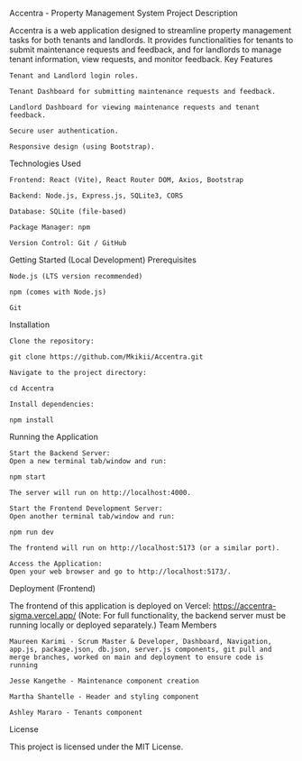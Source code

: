 Accentra - Property Management System
Project Description

Accentra is a web application designed to streamline property management tasks for both tenants and landlords. It provides functionalities for tenants to submit maintenance requests and feedback, and for landlords to manage tenant information, view requests, and monitor feedback.
Key Features

    Tenant and Landlord login roles.

    Tenant Dashboard for submitting maintenance requests and feedback.

    Landlord Dashboard for viewing maintenance requests and tenant feedback.

    Secure user authentication.

    Responsive design (using Bootstrap).

Technologies Used

    Frontend: React (Vite), React Router DOM, Axios, Bootstrap

    Backend: Node.js, Express.js, SQLite3, CORS

    Database: SQLite (file-based)

    Package Manager: npm

    Version Control: Git / GitHub

Getting Started (Local Development)
Prerequisites

    Node.js (LTS version recommended)

    npm (comes with Node.js)

    Git

Installation

    Clone the repository:

    git clone https://github.com/Mkikii/Accentra.git

    Navigate to the project directory:

    cd Accentra

    Install dependencies:

    npm install

Running the Application

    Start the Backend Server:
    Open a new terminal tab/window and run:

    npm start

    The server will run on http://localhost:4000.

    Start the Frontend Development Server:
    Open another terminal tab/window and run:

    npm run dev

    The frontend will run on http://localhost:5173 (or a similar port).

    Access the Application:
    Open your web browser and go to http://localhost:5173/.

Deployment (Frontend)

The frontend of this application is deployed on Vercel:
https://accentra-sigma.vercel.app/
(Note: For full functionality, the backend server must be running locally or deployed separately.)
Team Members

    Maureen Karimi - Scrum Master & Developer, Dashboard, Navigation, app.js, package.json, db.json, server.js components, git pull and merge branches, worked on main and deployment to ensure code is running

    Jesse Kangethe - Maintenance component creation

    Martha Shantelle - Header and styling component

    Ashley Mararo - Tenants component

License

This project is licensed under the MIT License.
